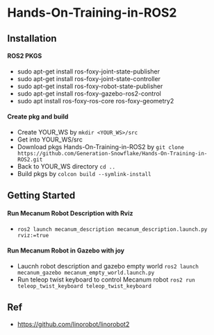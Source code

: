 # Hands-On-Training-in-ROS2

## Installation
#### ROS2 PKGS
- sudo apt-get install ros-foxy-joint-state-publisher
- sudo apt-get install ros-foxy-joint-state-controller
- sudo apt-get install ros-foxy-robot-state-publisher
- sudo apt-get install ros-foxy-gazebo-ros2-control
- sudo apt install ros-foxy-ros-core ros-foxy-geometry2
#### Create pkg and build
- Create YOUR_WS by ``mkdir <YOUR_WS>/src``
- Get into YOUR_WS/src
- Download pkgs Hands-On-Training-in-ROS2 by ``git clone https://github.com/Generation-Snowflake/Hands-On-Training-in-ROS2.git``
- Back to YOUR_WS directory ``cd ..``
- Build pkgs by ``colcon build --symlink-install``
## Getting Started
#### Run Mecanum Robot Description with Rviz
- ``ros2 launch mecanum_description mecanum_description.launch.py rviz:=true``
#### Run Mecanum Robot in Gazebo with joy
- Laucnh robot description and gazebo empty world ``ros2 launch mecanum_gazebo mecanum_empty_world.launch.py``
- Run teleop twist keyboard to control Mecanum robot ``ros2 run teleop_twist_keyboard teleop_twist_keyboard``
## Ref
- https://github.com/linorobot/linorobot2